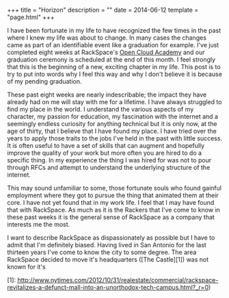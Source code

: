 +++
title = "Horizon"
description = ""
date = 2014-06-12
template = "page.html"
+++

I have been fortunate in my life to have recognized the few times in the past 
where I knew my life was about to change. In many cases the changes came as part of an
identifiable event like a graduation for example. I've just completed eight weeks at
RackSpace's [Open Cloud Academy](http://opencloudacademy.rackspace.com/) and our
graduation ceremony is scheduled at the end of this month. I feel strongly that
this is the beginning of a new, exciting chapter in my life. This post is to try
to put into words why I feel this way and why I don't believe it is because of
my pending graduation.

These past eight weeks are nearly indescribable; the impact they have already
had on me will stay with me for a lifetime. I have always struggled to find my
place in the world. I understand the various aspects of my character, my passion
for education, my fascination with the internet and a seemingly endless
curiosity for anything technical but it is only now, at the age of thirty, that
I believe that I have found my place. I have tried over the years to apply those
traits to the jobs I've held in the past with little success. It is often
useful to have a set of skills that can augment and hopefully improve the
quality of your work but more often you are hired to do a specific thing. In my
experience the thing I was hired for was not to pour through RFCs and attempt to
understand the underlying structure of the internet. 

This may sound unfamiliar to some, those fortunate souls who found gainful employment
where they got to pursue the thing that animated them at their core. I have not
yet found that in my work life. I feel that I may have found that with RackSpace. As
much as it is the Rackers that I've come to know in these past weeks it is the
general sense of RackSpace as a company that interests me the most.

I want to describe RackSpace as dispassionately as possible but I have to admit
that I'm definitely biased. Having lived in San Antonio for the last thirteen
years I've come to know the city to some degree. The area RackSpace decided to
move it's headquarters ([The Castle][1]) was not known for it's 

[1]: http://www.nytimes.com/2012/10/31/realestate/commercial/rackspace-revitalizes-a-defunct-mall-into-an-unorthodox-tech-campus.html?_r=0)
